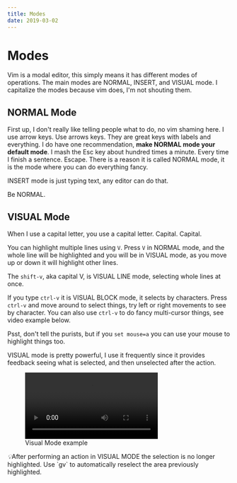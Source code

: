 ```yaml
---
title: Modes
date: 2019-03-02
---
```


# Modes

Vim is a modal editor, this simply means it has different modes of operations. The main modes are NORMAL, INSERT, and VISUAL mode.
<span class="sidenote">I capitalize the modes because vim does, I'm not shouting them.</span>

## NORMAL Mode

First up, I don't really like telling people what to do, no vim shaming here. I use arrow keys. Use arrows keys. They are great keys with labels and everything. I do have one recommendation, <strong>make NORMAL mode your default mode</strong>. I mash the Esc key about hundred times a minute. Every time I finish a sentence. Escape. There is a reason it is called NORMAL mode, it is the mode where you can do everything fancy.

INSERT mode is just typing text, any editor can do that.

Be NORMAL.


## VISUAL Mode

<span class="sidenote">When I use a capital letter, you use a capital letter. Capital. Capital.</span>

You can highlight multiple lines using `V`.  Press `V` in NORMAL mode, and the whole line will be highlighted and you will be in VISUAL mode, as you move up or down it will highlight other lines.

The `shift-v`, aka capital V, is VISUAL LINE mode, selecting whole lines at once.


If you type `ctrl-v` it is VISUAL BLOCK mode, it selects by characters. Press `ctrl-v` and move around to select things, try left or right movements to see by character. You can also use `ctrl-v` to do fancy multi-cursor things, see video example below.

Psst, don't tell the purists, but if you `set mouse=a` you can use your mouse to highlight things too.

VISUAL mode is pretty powerful, I use it frequently since it provides feedback seeing what is selected, and then unselected after the action.


<!-- wp:video {"autoplay":false,"id":1452,"loop":false,"muted":false,"src":"https://mkaz.blog/wp-content/uploads/2019/03/visual-mode-exs.mp4"} -->
<figure class="wp-block-video"><video controls src="https://mkaz.blog/wp-content/uploads/2019/03/visual-mode-exs.mp4"></video><figcaption>Visual Mode example</figcaption></figure>
<!-- /wp:video -->

<!-- wp:proximo/tips -->
<p class="wp-block-proximo-tips"><i class="proximo-tips-icon">💡</i><span>After performing an action in VISUAL MODE the selection is no longer highlighted. Use `gv` to automatically reselect the area previously highlighted.</span>
<!-- /wp:proximo/tips -->



